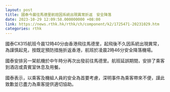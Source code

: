 ```yaml
---
layout: post
title: 國泰今晨往馬德里航班因系統出現異常折返　安全降落
date: 2023-10-29 12:09:58.000000000 +08:00
link: https://news.rthk.hk/rthk/ch/component/k2/1725471-20231029.htm
categories: rthk
---
```


國泰CX315航班今晨12時40分由香港飛往馬德里，起飛後不久因系統出現異常，為謹慎起見，按既定預防措施折返香港，航班於凌晨2時46分安全降落機場。

國泰安排另一架航機於中午時分再次出發前往馬德里。航班延誤期間，安排了乘客到酒店或貴賓室休息及用餐。

國泰表示，以乘客及機組人員的安全為首要考慮，深明事件為乘客帶來不便，謹此致歉並已盡力為乘客提供適切協助。
